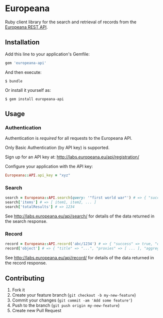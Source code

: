 # Europeana

Ruby client library for the search and retrieval of records from the [Europeana
REST API](http://labs.europeana.eu/api/introduction/).

## Installation

Add this line to your application's Gemfile:

```ruby
gem 'europeana-api'
```

And then execute:

    $ bundle

Or install it yourself as:

    $ gem install europeana-api

## Usage

### Authentication

Authentication is *required* for all requests to the Europeana API.

Only Basic Authentication (by API key) is supported. 

Sign up for an API key at: http://labs.europeana.eu/api/registration/

Configure your application with the API key:

```ruby
Europeana::API.api_key = "xyz"
```

### Search

```ruby
search = Europeana::API.search(query: '"first world war"') # => { "success" => true, "items" => [ ... ], "totalResults" => 1234, ... }
search['items'] # => [ item1, item2, ... ]
search['totalResults'] # => 1234
```

See http://labs.europeana.eu/api/search/ for details of the data returned in
the search response.

### Record

```ruby
record = Europeana::API.record('abc/1234') # => { "success" => true, "object" => { ... }, ... }
record['object'] # => { "title" => "...", "proxies" => [ ... ], "aggregations" => [ ... ]
```

See http://labs.europeana.eu/api/record/ for details of the data returned in
the record response.

## Contributing

1. Fork it
2. Create your feature branch (`git checkout -b my-new-feature`)
3. Commit your changes (`git commit -am 'Add some feature'`)
4. Push to the branch (`git push origin my-new-feature`)
5. Create new Pull Request
